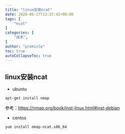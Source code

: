 ```yaml
---
title: "linux安装ncat"
date: 2020-06-27T13:37:42+08:00
tags: [
    "ncat"
]
categories: [
    "技术",
]
author: "prehisle"
toc: true
autoCollapseToc: true
---
```


## linux安装ncat

* ubuntu

```
apt-get install nmap
```

参考：https://nmap.org/book/inst-linux.html#inst-debian

* centos

```
yum install nmap-ncat.x86_64
```
